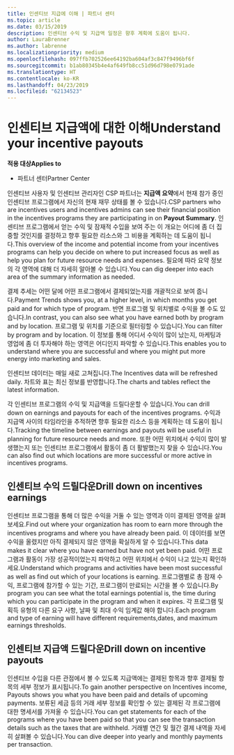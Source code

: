 ```yaml
---
title: 인센티브 지급에 이해 | 파트너 센터
ms.topic: article
ms.date: 03/15/2019
description: 인센티브 수익 및 지급액 일정은 향후 계획에 도움이 됩니다.
author: LauraBrenner
ms.author: labrenne
ms.localizationpriority: medium
ms.openlocfilehash: 097ffb702526ee64192ba604af3c847f9496bf6f
ms.sourcegitcommit: b1ab80345b4e4af649fb8cc51d96d798e0791ade
ms.translationtype: HT
ms.contentlocale: ko-KR
ms.lasthandoff: 04/23/2019
ms.locfileid: "62134523"
---
```

# <a name="understand-your-incentive-payouts"></a><span data-ttu-id="b80da-103">인센티브 지급액에 대한 이해</span><span class="sxs-lookup"><span data-stu-id="b80da-103">Understand your incentive payouts</span></span>

<span data-ttu-id="b80da-104">**적용 대상**</span><span class="sxs-lookup"><span data-stu-id="b80da-104">**Applies to**</span></span>

-  <span data-ttu-id="b80da-105">파트너 센터</span><span class="sxs-lookup"><span data-stu-id="b80da-105">Partner Center</span></span>


<span data-ttu-id="b80da-106">인센티브 사용자 및 인센티브 관리자인 CSP 파트너는 **지급액 요약**에서 현재 참가 중인 인센티브 프로그램에서 자신의 현재 재무 상태를 볼 수 있습니다.</span><span class="sxs-lookup"><span data-stu-id="b80da-106">CSP partners who are incentives users and incentives admins can see their financial position in the incentives programs they are participating in on **Payout Summary**.</span></span> <span data-ttu-id="b80da-107">인센티브 프로그램에서 얻는 수익 및 잠재적 수입을 보여 주는 이 개요는 어디에 좀 더 집중할 것인지를 결정하고 향후 필요한 리소스와 그 비용을 계획하는 데 도움이 됩니다.</span><span class="sxs-lookup"><span data-stu-id="b80da-107">This overview of the income and potential income from your incentives programs can help you decide on where to put increased focus as well as help you plan for future resource needs and expenses.</span></span> <span data-ttu-id="b80da-108">필요에 따라 요약 정보의 각 영역에 대해 더 자세히 알아볼 수 있습니다.</span><span class="sxs-lookup"><span data-stu-id="b80da-108">You can dig deeper into each area of the summary information as needed.</span></span> 

<span data-ttu-id="b80da-109">결제 추세는 어떤 달에 어떤 프로그램에서 결제되었는지를 개괄적으로 보여 줍니다.</span><span class="sxs-lookup"><span data-stu-id="b80da-109">Payment Trends shows you, at a higher level, in which months you get paid and for which type of program.</span></span> <span data-ttu-id="b80da-110">반면 프로그램 및 위치별로 수익을 볼 수도 있습니다.</span><span class="sxs-lookup"><span data-stu-id="b80da-110">In contrast, you can also see what you have earned both by program and by location.</span></span> <span data-ttu-id="b80da-111">프로그램 및 위치를 기준으로 필터링할 수 있습니다.</span><span class="sxs-lookup"><span data-stu-id="b80da-111">You can filter by program and by location.</span></span> <span data-ttu-id="b80da-112">이 정보를 통해 어디서 수익이 많이 났는지, 마케팅과 영업에 좀 더 투자해야 하는 영역은 어디인지 파악할 수 있습니다.</span><span class="sxs-lookup"><span data-stu-id="b80da-112">This enables you to understand where you are successful and where you might put more energy into marketing and sales.</span></span>

<span data-ttu-id="b80da-113">인센티브 데이터는 매일 새로 고쳐집니다.</span><span class="sxs-lookup"><span data-stu-id="b80da-113">The Incentives data will be refreshed daily.</span></span> <span data-ttu-id="b80da-114">차트와 표는 최신 정보를 반영합니다.</span><span class="sxs-lookup"><span data-stu-id="b80da-114">The charts and tables reflect the latest information.</span></span>

<span data-ttu-id="b80da-115">각 인센티브 프로그램의 수익 및 지급액을 드릴다운할 수 있습니다.</span><span class="sxs-lookup"><span data-stu-id="b80da-115">You can drill down on earnings and payouts for each of the incentives programs.</span></span> <span data-ttu-id="b80da-116">수익과 지급액 사이의 타임라인을 추적하면 향후 필요한 리소스 등을 계획하는 데 도움이 됩니다.</span><span class="sxs-lookup"><span data-stu-id="b80da-116">Tracking the timeline between earnings and payouts will be useful in planning for future resource needs and more.</span></span> <span data-ttu-id="b80da-117">또한 어떤 위치에서 수익이 많이 발생했는지 또는 인센티브 프로그램에서 활동이 좀 더 활발했는지 찾을 수 있습니다.</span><span class="sxs-lookup"><span data-stu-id="b80da-117">You can also find out which locations are more successful or more active in incentives programs.</span></span> 

## <a name="drill-down-on-incentives-earnings"></a><span data-ttu-id="b80da-118">인센티브 수익 드릴다운</span><span class="sxs-lookup"><span data-stu-id="b80da-118">Drill down on incentives earnings</span></span>
<span data-ttu-id="b80da-119">인센티브 프로그램을 통해 더 많은 수익을 거둘 수 있는 영역과 이미 결제된 영역을 살펴보세요.</span><span class="sxs-lookup"><span data-stu-id="b80da-119">Find out where your organization has room to earn more through the incentives programs and where you have already been paid.</span></span> <span data-ttu-id="b80da-120">이 데이터를 보면 수익을 올렸지만 아직 결제되지 않은 영역을 확실하게 알 수 있습니다.</span><span class="sxs-lookup"><span data-stu-id="b80da-120">This data makes it clear where you have earned but have not yet been paid.</span></span>  <span data-ttu-id="b80da-121">어떤 프로그램과 활동이 가장 성공적이었는지 파악하고 어떤 위치에서 수익이 나고 있는지 확인하세요.</span><span class="sxs-lookup"><span data-stu-id="b80da-121">Understand which programs and activities have been most successful as well as find out which of your locations is earning.</span></span> <span data-ttu-id="b80da-122">프로그램별로 총 잠재 수익, 프로그램에 참가할 수 있는 기간, 프로그램이 만료되는 시간을 볼 수 있습니다.</span><span class="sxs-lookup"><span data-stu-id="b80da-122">By program you can see what the total earnings potential is, the time during which you can participate in the program and when it expires.</span></span> <span data-ttu-id="b80da-123">각 프로그램 및 획득 유형의 다른 요구 사항, 날짜 및 최대 수익 임계값 해야 합니다.</span><span class="sxs-lookup"><span data-stu-id="b80da-123">Each program and type of earning will have different requirements,dates, and maximum earnings thresholds.</span></span> 

## <a name="drill-down-on-incentive-payouts"></a><span data-ttu-id="b80da-124">인센티브 지급액 드릴다운</span><span class="sxs-lookup"><span data-stu-id="b80da-124">Drill down on incentive payouts</span></span>
<span data-ttu-id="b80da-125">인센티브 수입을 다른 관점에서 볼 수 있도록 지급액에는 결제된 항목과 향후 결제될 항목의 세부 정보가 표시됩니다.</span><span class="sxs-lookup"><span data-stu-id="b80da-125">To gain another perspective on Incentives income, Payouts shows you what you have been paid and details of upcoming payments.</span></span> <span data-ttu-id="b80da-126">보류된 세금 등의 거래 세부 정보를 확인할 수 있는 결제된 각 프로그램에 대한 명세서를 가져올 수 있습니다.</span><span class="sxs-lookup"><span data-stu-id="b80da-126">You can get statements for each of the programs where you have been paid so that you can see the transaction details such as the taxes that are withheld.</span></span> <span data-ttu-id="b80da-127">거래별 연간 및 월간 결제 내역을 자세히 살펴볼 수 있습니다.</span><span class="sxs-lookup"><span data-stu-id="b80da-127">You can dive deeper into yearly and monthly payments per transaction.</span></span>
